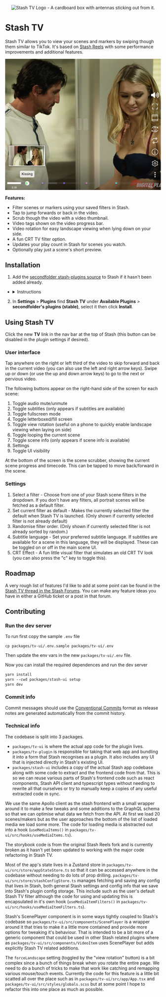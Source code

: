<p align="center">
  <img alt="Stash TV Logo - A cardboard box with antennas sticking out from it." src="https://raw.githubusercontent.com/secondfolder/stash-tv/main/packages/tv-ui/src/public/apple-touch-icon.png">
</p>

# Stash TV

Stash TV allows you to view your scenes and markers by swiping though them similar to TikTok. It's based on [Stash
Reels](https://github.com/Valkyr-JS/StashReels) with some performance improvements and additional features.

<p align="center">
  <img alt="Screenshot of the main stash tv interface." src="https://raw.githubusercontent.com/secondfolder/stash-tv/main/docs/stash-tv-screenshot.png">
</p>

**Features:**
- Filter scenes or markers using your saved filters in Stash.
- Tap to jump forwards or back in the video.
- Scrub though the video with a video thumbnail.
- Video tags shown on the video progress bar.
- Video rotation for easy landscape viewing when lying down on your side.
- A fun CRT TV filter option.
- Updates your play count in Stash for scenes you watch.
- Optionally play just a scene's short preview.


## Installation

1. Add the [secondfolder stash-plugins source](https://github.com/secondfolder/stash-plugins) to Stash if it hasn't been
   added already.
<ul>
<li>
<details>
<summary>Instructions</summary>

Plugins can be installed and managed from the **Settings** > **Plugins** page.

Under the **Available Plugins** section click **Add Source** and enter the following details:

**Name:**
```
secondfolder's plugins (stable)
```
**Source URL:**
```
https://secondfolder.github.io/stash-plugins/stable/index.yml
```
**Local Path:**
```
secondfolder-stable
```

</details>
</li>
</ul>

2. In **Settings** > **Plugins** find **Stash TV** under **Available Plugins** > **secondfolder's plugins (stable)**, select it then click **Install**.

## Using Stash TV

Click the new **TV** link in the nav bar at the top of Stash (this button can be disabled in the plugin settings if desired).

### User interface

Tap anywhere on the right or left third of the video to skip forward and back in the current video (you can also use the left and
right arrow keys).
Swipe up or down (or use the up and down arrow keys) to go to the next or pervious video.

The following buttons appear on the right-hand side of the screen for each scene:

1. Toggle audio mute/unmute
2. Toggle subtitles (only appears if subtitles are available)
3. Toggle fullscreen mode
4. Toggle letterboxed/fill screen
5. Toggle view rotation (useful on a phone to quickly enable landscape viewing when laying on side)
6. Toggle looping the current scene
7. Toggle scene info (only appears if scene info is available)
8. Settings
9. Toggle UI visibility

At the bottom of the screen is the scene scrubber, showing the current scene progress and timecode. This can be tapped to move back/forward in the scene.

### Settings

1. Select a filter - Choose from one of your Stash scene filters in the dropdown. If you don't have any filters, all portrait scenes will be fetched as a default filter.
2. Set current filter as default - Makes the currently selected filter the default when Stash TV is launched. (Only
   shown if currently selected filter is not already default)
3. Randomise filter order. (Only shown if currently selected filter is not already sorted by random.)
4. Subtitle language - Set your preferred subtitle language. If subtitles are available for a scene in this language,
   they will be displayed. These can be toggled on or off in the main scene UI.
5. CRT Effect - A fun little visual filter that simulates an old CRT TV look (you can also press the "c" key to toggle this).

## Roadmap
A very rough list of features I'd like to add at some point can be found in the [Stash TV thread in the Stash
Forums](https://discourse.stashapp.cc/t/stash-tv/3627#p-7207-roadmap-6). You can make any feature ideas you have in
either a GitHub ticket or a post in that forum.

## Contributing
### Run the dev server
To run first copy the sample `.env` file
```shell
cp packages/tv-ui/.env.sample packages/tv-ui/.env
```
Then update the env vars in the new `packages/tv-ui/.env` file.

Now you can install the required dependences and run the dev server
```shell
yarn install
yarn --cwd packages/stash-ui setup
yarn dev
```

### Commit info
Commit messages should use the [Conventional Commits](https://www.conventionalcommits.org/) format as release notes are
generated automatically from the commit history.

### Technical info
The codebase is split into 3 packages.
- `packages/tv-ui` is where the actual app code for the plugin lives.
- `packages/tv-plugin` is responsible for taking that web app and bundling it into a form that Stash recognises as a
  plugin. It also includes any UI that is injected directly in Stash's existing UI.
- `packages/stash-ui` includes a copy of the actual
Stash app codebase along with some code to extract and the frontend code from that. This is so we can reuse various parts
of Stash's frontend code such as react components, Stash API client and typescript types without needing to rewrite all that
ourselves or try to manually keep a copies of any useful extracted code in sync.

We use the same Apollo client as the stash frontend with a small wrapper around it to make a few tweaks and some additions to the GraphQL
schema so that we can optimise what data we fetch from the API. At first we load 20 scenes/makers but as the user approaches the
bottom of the list of loaded media we load some more. The code for loading media is abstracted out into a hook
(`useMediaItems()` in `packages/tv-ui/src/hooks/useMediaItems.ts`).

The storybook code is from the original Stash Reels fork and is currently broken as it hasn't yet been updated to
working with the major code refactoring in Stash TV.

Most of the app's state lives in a Zustand store in `packages/tv-ui/src/store/appStateStore.ts` so that it can be
accessed anywhere in the codebase without needing to do lots of prop drilling.
`packages/tv-ui/src/store/stashConfigStore.ts` manages fetching and saving any config that lives in Stash, both general
Stash settings and config info that we save into Stash's plugin config storage. This include such as the user's default
Stash TV filter although the code for using and updating this is encapsulated in it's own hook (`useMediaItemFilters()`
in `packages/tv-ui/src/hooks/useMediaItemFilters.ts`).

Stash's ScenePlayer component is in some ways tightly coupled to Stash's codebase so
`packages/tv-ui/src/components/ScenePlayer` is a wrapper around it that tries to make it a little more contained and
provide more options for tweaking it's behaviour. That is intended to be a bit more of a generic component that could be
used in other Stash related plugins where as `packages/tv-ui/src/components/VideoItem` uses ScenePlayer but adds explicitly Stash
TV related additions.

The `forceLandscape` setting (toggled by the "view rotation" button) is a bit complex since a bunch of things break when
you rotate the entire page. We need to do a bunch of tricks to make that work like catching and remapping various
mouse/touch events. Currently the code for this feature is a little bit scatted all over the place such as in
`packages/tv-ui/src/app/App.tsx` and `packages/tv-ui/src/styles/globals.scss` but at some point I hope to refactor this
into one place as much as possible.